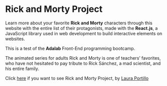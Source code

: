 # Rick and Morty Project

Learn more about your favorite **Rick and Morty** characters through this website with the entire list of their protagonists, made with the **React.js**, a JavaScript library used in web development to build interactive elements on websites.

This is a test of the **Adalab** Front-End programming bootcamp.

The animated series for adults Rick and Morty is one of teachers’ favorites, who have not hesitated to pay tribute to Rick Sánchez, a mad scientist, and his entire family.

Click [here](https://lauraportillo.github.io/rick-and-morty/#/) if you want to see Rick and Morty Project, by [Laura Portillo](https://www.linkedin.com/in/laura-portillo-rodr%C3%ADguez/)
